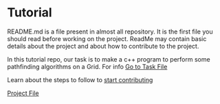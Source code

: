# Tutorial
README.md is a file present in almost all repository. It is the first file you should read before working on the project.
ReadMe may contain basic details about the project and about how to contribute to the project.

In this tutorial repo, our task is to make a c++ program to perform some pathfinding algorithms on a Grid.
For info [Go to Task File](Task)

Learn about the steps to follow to [start contributing](Instructions)

[Project File](Project.cpp)

